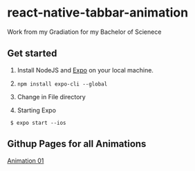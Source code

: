 # react-native-tabbar-animation

Work from my Gradiation for my Bachelor of Scienece 

## Get started

1. Install NodeJS and [Expo](https://expo.io/learn) on your local machine.

2. ``` npm install expo-cli --global ```

2. Change in File directory
3. Starting Expo 
```
 $ expo start --ios
```


## Githup Pages for all Animations

[Animation 01](https://benediktgrether.github.io/react-native-tabbar-animation/ii-Tab-Bar-Animation/01_Stroke-Animation-Animation-01/web-build/)
